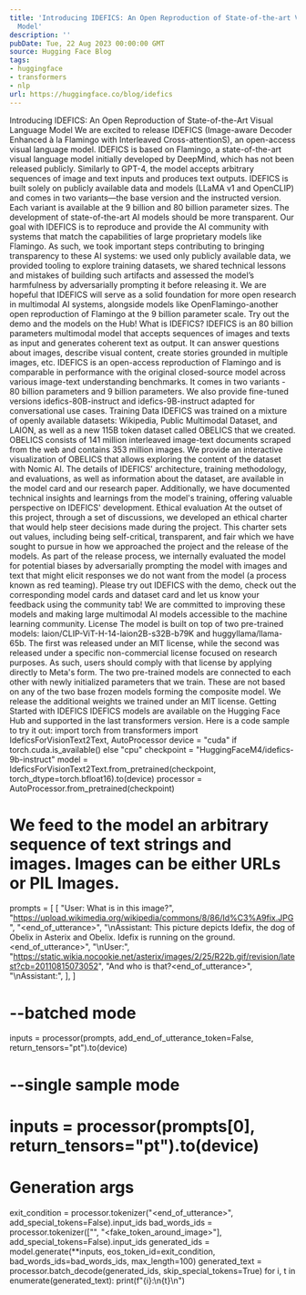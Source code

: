 ```yaml
---
title: 'Introducing IDEFICS: An Open Reproduction of State-of-the-art Visual Language
  Model'
description: ''
pubDate: Tue, 22 Aug 2023 00:00:00 GMT
source: Hugging Face Blog
tags:
- huggingface
- transformers
- nlp
url: https://huggingface.co/blog/idefics
---
```


Introducing IDEFICS: An Open Reproduction of State-of-the-Art Visual Language Model
We are excited to release IDEFICS (Image-aware Decoder Enhanced à la Flamingo with Interleaved Cross-attentionS), an open-access visual language model. IDEFICS is based on Flamingo, a state-of-the-art visual language model initially developed by DeepMind, which has not been released publicly. Similarly to GPT-4, the model accepts arbitrary sequences of image and text inputs and produces text outputs. IDEFICS is built solely on publicly available data and models (LLaMA v1 and OpenCLIP) and comes in two variants—the base version and the instructed version. Each variant is available at the 9 billion and 80 billion parameter sizes.
The development of state-of-the-art AI models should be more transparent. Our goal with IDEFICS is to reproduce and provide the AI community with systems that match the capabilities of large proprietary models like Flamingo. As such, we took important steps contributing to bringing transparency to these AI systems: we used only publicly available data, we provided tooling to explore training datasets, we shared technical lessons and mistakes of building such artifacts and assessed the model’s harmfulness by adversarially prompting it before releasing it. We are hopeful that IDEFICS will serve as a solid foundation for more open research in multimodal AI systems, alongside models like OpenFlamingo-another open reproduction of Flamingo at the 9 billion parameter scale.
Try out the demo and the models on the Hub!
What is IDEFICS?
IDEFICS is an 80 billion parameters multimodal model that accepts sequences of images and texts as input and generates coherent text as output. It can answer questions about images, describe visual content, create stories grounded in multiple images, etc.
IDEFICS is an open-access reproduction of Flamingo and is comparable in performance with the original closed-source model across various image-text understanding benchmarks. It comes in two variants - 80 billion parameters and 9 billion parameters.
We also provide fine-tuned versions idefics-80B-instruct and idefics-9B-instruct adapted for conversational use cases.
Training Data
IDEFICS was trained on a mixture of openly available datasets: Wikipedia, Public Multimodal Dataset, and LAION, as well as a new 115B token dataset called OBELICS that we created. OBELICS consists of 141 million interleaved image-text documents scraped from the web and contains 353 million images.
We provide an interactive visualization of OBELICS that allows exploring the content of the dataset with Nomic AI.
The details of IDEFICS' architecture, training methodology, and evaluations, as well as information about the dataset, are available in the model card and our research paper. Additionally, we have documented technical insights and learnings from the model's training, offering valuable perspective on IDEFICS' development.
Ethical evaluation
At the outset of this project, through a set of discussions, we developed an ethical charter that would help steer decisions made during the project. This charter sets out values, including being self-critical, transparent, and fair which we have sought to pursue in how we approached the project and the release of the models.
As part of the release process, we internally evaluated the model for potential biases by adversarially prompting the model with images and text that might elicit responses we do not want from the model (a process known as red teaming).
Please try out IDEFICS with the demo, check out the corresponding model cards and dataset card and let us know your feedback using the community tab! We are committed to improving these models and making large multimodal AI models accessible to the machine learning community.
License
The model is built on top of two pre-trained models: laion/CLIP-ViT-H-14-laion2B-s32B-b79K and huggyllama/llama-65b. The first was released under an MIT license, while the second was released under a specific non-commercial license focused on research purposes. As such, users should comply with that license by applying directly to Meta's form.
The two pre-trained models are connected to each other with newly initialized parameters that we train. These are not based on any of the two base frozen models forming the composite model. We release the additional weights we trained under an MIT license.
Getting Started with IDEFICS
IDEFICS models are available on the Hugging Face Hub and supported in the last transformers
version. Here is a code sample to try it out:
import torch
from transformers import IdeficsForVisionText2Text, AutoProcessor
device = "cuda" if torch.cuda.is_available() else "cpu"
checkpoint = "HuggingFaceM4/idefics-9b-instruct"
model = IdeficsForVisionText2Text.from_pretrained(checkpoint, torch_dtype=torch.bfloat16).to(device)
processor = AutoProcessor.from_pretrained(checkpoint)
# We feed to the model an arbitrary sequence of text strings and images. Images can be either URLs or PIL Images.
prompts = [
[
"User: What is in this image?",
"https://upload.wikimedia.org/wikipedia/commons/8/86/Id%C3%A9fix.JPG",
"<end_of_utterance>",
"\nAssistant: This picture depicts Idefix, the dog of Obelix in Asterix and Obelix. Idefix is running on the ground.<end_of_utterance>",
"\nUser:",
"https://static.wikia.nocookie.net/asterix/images/2/25/R22b.gif/revision/latest?cb=20110815073052",
"And who is that?<end_of_utterance>",
"\nAssistant:",
],
]
# --batched mode
inputs = processor(prompts, add_end_of_utterance_token=False, return_tensors="pt").to(device)
# --single sample mode
# inputs = processor(prompts[0], return_tensors="pt").to(device)
# Generation args
exit_condition = processor.tokenizer("<end_of_utterance>", add_special_tokens=False).input_ids
bad_words_ids = processor.tokenizer(["<image>", "<fake_token_around_image>"], add_special_tokens=False).input_ids
generated_ids = model.generate(**inputs, eos_token_id=exit_condition, bad_words_ids=bad_words_ids, max_length=100)
generated_text = processor.batch_decode(generated_ids, skip_special_tokens=True)
for i, t in enumerate(generated_text):
print(f"{i}:\n{t}\n")